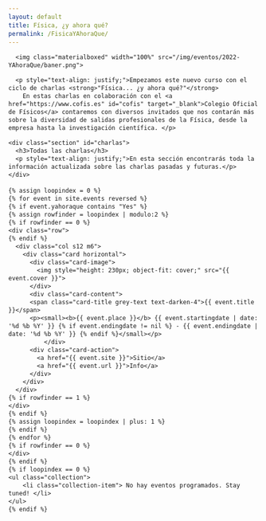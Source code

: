 ```yaml
---
layout: default
title: Física, ¿y ahora qué?
permalink: /FisicaYAhoraQue/
---
```


<div class="no-pad-top" id="index-page">
  <div class="container">
    <div class="section">

<!-- HEADER -->
      <img class="materialboxed" width="100%" src="/img/eventos/2022-YAhoraQue/baner.png">

<!-- INTRODUCCIÓN -->
      <p style="text-align: justify;">Empezamos este nuevo curso con el ciclo de charlas <strong>"Física... ¿y ahora qué?"</strong>
        En estas charlas en colaboración con el <a href="https://www.cofis.es" id="cofis" target="_blank">Colegio Oficial de Físicos</a> contaremos con diversos invitados que nos contarán más sobre la diversidad de salidas profesionales de la Física, desde la empresa hasta la investigación científica. </p>
    
<!-- CHARLAS -->
    <div class="section" id="charlas">
      <h3>Todas las charlas</h3>
      <p style="text-align: justify;">En esta sección encontrarás toda la información actualizada sobre las charlas pasadas y futuras.</p>
    </div>

    {% assign loopindex = 0 %}
    {% for event in site.events reversed %}
    {% if event.yahoraque contains "Yes" %}
    {% assign rowfinder = loopindex | modulo:2 %}
    {% if rowfinder == 0 %}
    <div class="row">
    {% endif %}
      <div class="col s12 m6">
        <div class="card horizontal">
          <div class="card-image">
            <img style="height: 230px; object-fit: cover;" src="{{ event.cover }}">
          </div>
          <div class="card-content">
          <span class="card-title grey-text text-darken-4">{{ event.title }}</span>
          <p><small><b>{{ event.place }}</b> {{ event.startingdate | date: '%d %b %Y' }} {% if event.endingdate != nil %} - {{ event.endingdate | date: '%d %b %Y' }} {% endif %}</small></p>
              </div>
          <div class="card-action">
            <a href="{{ event.site }}">Sitio</a>
            <a href="{{ event.url }}">Info</a>
          </div>
        </div>
      </div>
    {% if rowfinder == 1 %}
    </div>
    {% endif %}
    {% assign loopindex = loopindex | plus: 1 %}
    {% endif %}
    {% endfor %}
    {% if rowfinder == 0 %}
    </div>
    {% endif %}
    {% if loopindex == 0 %}
    <ul class="collection">
        <li class="collection-item"> No hay eventos programados. Stay tuned! </li>
    </ul>
    {% endif %}
<!--
    <div class="section" id="anteriores-charlas">
      <h3>Anteriores charlas</h3>
      <p style="text-align: justify;">En esta sección guardamos todo lo relativo a las charlas que ya se han celebrado. Consulta los grandes ponentes que hemos tenido hasta la fecha.</p>
    </div>

    {% assign loopindex = 0 %}
    {% for event in site.events reversed %}
    {% if event.date < site.time and event.categories contains "eventos-internacionales" %}
    {% assign rowfinder = loopindex | modulo:2 %}
    {% if rowfinder == 0 %}
    <div class="row">
    {% endif %}
      <div class="col s12 m6">
        <div class="card horizontal">
          <div class="card-image">
            <img style="height: 230px; object-fit: cover;" src="{{ event.cover }}">
          </div>
          <div class="card-content">
          <span class="card-title grey-text text-darken-4">{{ event.title }}</span>
          <p><small><b>{{ event.place }}</b> {{ event.startingdate | date: '%d %b %Y' }} {% if event.endingdate != nil %} - {{ event.endingdate | date: '%d %b %Y' }} {% endif %}</small></p>
              </div>
          <div class="card-action">
            <a href="{{ event.site }}">Sitio</a>
            <a href="{{ event.url }}">Info</a>
          </div>
        </div>
      </div>
    {% if rowfinder == 1 %}
    </div>
    {% endif %}
    {% assign loopindex = loopindex | plus: 1 %}
    {% endif %}
    {% endfor %}
    {% if rowfinder == 0 %}
    </div>
    {% endif %}
-->      
  </div>
</div>

